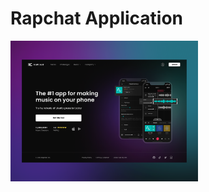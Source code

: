 # Rapchat Application

<img src="https://github.com/atonya-bravin/HTML-CSS-Handson/blob/main/Rapchat-App-Landing-Page/Resources/application%20background.png" alt="Image" width="300">